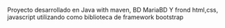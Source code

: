 Proyecto desarrollado en Java with maven, BD MariaBD Y frond html,css, javascript utilizando como biblioteca de framework bootstrap
